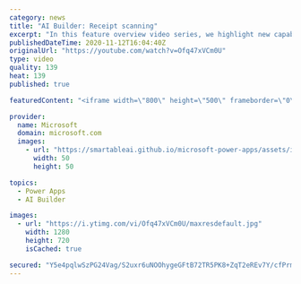 ```yaml
---
category: news
title: "AI Builder: Receipt scanning"
excerpt: "In this feature overview video series, we highlight new capabilities included in the latest update to AI Builder.  Receipt scanning is a new AI Builder feature that processes receipts to identify and extract information. The AI model identifies receipt data, merchant information, total price, and taxes"
publishedDateTime: 2020-11-12T16:04:40Z
originalUrl: "https://youtube.com/watch?v=Ofq47xVCm0U"
type: video
quality: 139
heat: 139
published: true

featuredContent: "<iframe width=\"800\" height=\"500\" frameborder=\"0\" src=\"https://www.youtube.com/embed/Ofq47xVCm0U\" allow=\"accelerometer; autoplay; encrypted-media; gyroscope; picture-in-picture\" allowfullscreen></iframe>"

provider:
  name: Microsoft
  domain: microsoft.com
  images:
    - url: "https://smartableai.github.io/microsoft-power-apps/assets/images/organizations/microsoft.com-50x50.jpg"
      width: 50
      height: 50

topics:
  - Power Apps
  - AI Builder

images:
  - url: "https://i.ytimg.com/vi/Ofq47xVCm0U/maxresdefault.jpg"
    width: 1280
    height: 720
    isCached: true

secured: "Y5e4pqlwSzPG24Vag/S2uxr6uNOOhygeGFtB72TR5PK8+ZqT2eREv7Y/cfPrmwpU6qRQFp7ETzWnLk2zzUyaURjcR07zbDxusu6+fAGClU47nOYLp8THWd71LGqPQOoV6lc4huLPPF8CjFjK8DP4cZwRSbGmD6tIgld+AQJ2Ivt7QAhFPEii766kLyb+UwnfAUzW4jnXlmBYkvgWnSACOGdWEjglA+zDjD91VW6hoyJInEo7668BLw8uYWGpAwxUcCBtCX9l5K7/1a7pQxHPG7hcT8NLbRNA5Pa9e4LII06KMOqVJz4VBbKd0Ugm01j6hVXgof18VMW5FmDCTFHIFKRrBRRyxhYCdtlw2tN2oK3RptKL/ZPzeU881GD2U8/VWXPW5omP26qO81wFFqR/fQnoHRcWdeT/IMdepaFRwyJIqPAh8jriNfTO4r6Ml1f6;Fk/ofRWd1/9cFo1sTOOygA=="
---
```



